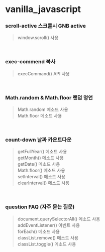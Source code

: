 # vanilla_javascript

### scroll-active 스크롤시 GNB active

> window.scroll() 사용

<br>

### exec-commend 복사

> execCommand() API 사용

<br>

### Math.random & Math.floor 랜덤 명언

> Math.random 메소드 사용 <br>
> Math.floor 메소드 사용

<br>

### count-down 날짜 카운트다운

> getFullYear() 메소드 사용 <br>
> getMonth() 메소드 사용 <br>
> getDate() 메소드 사용 <br>
> Math.floor() 메소드 사용 <br>
> setInterval() 메소드 사용 <br>
> clearInterval() 메소드 사용 <br>

<br>

### question FAQ (자주 묻는 질문)

> document.querySelectorAll() 메소드 사용 <br>
> addEventListener() 이벤트 사용 <br>
> forEach() 메소드 사용 <br>
> classList.remove() 메소드 사용 <br>
> classList.toggle() 메소드 사용 <br>
